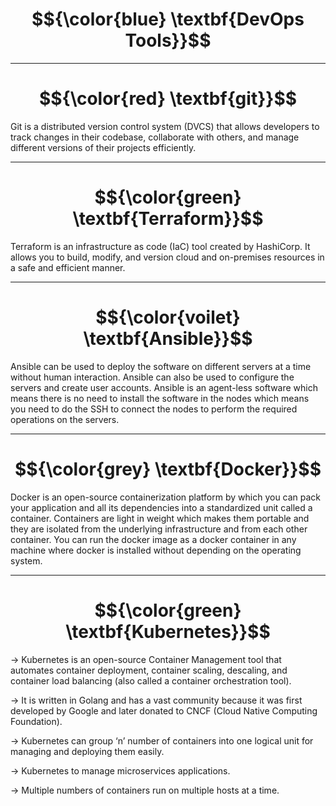 # $${\color{blue} \textbf{DevOps Tools}}$$

--------------------------------------------------------------------------------------------------------------------------------------------------------------------------

# $${\color{red} \textbf{git}}$$

Git is a distributed version control system (DVCS) that allows developers to track changes in their codebase, collaborate with others, and manage different versions of their projects efficiently.

----------------------------------------------------------------------------------------------------------------------------------------------------------------------------



# $${\color{green} \textbf{Terraform}}$$

Terraform is an infrastructure as code (IaC) tool created by HashiCorp. It allows you to build, modify, and version cloud and on-premises resources in a safe and efficient manner.

-------------------------------------------------------------------------------------------------------------------------------------------------------------------------------

# $${\color{voilet} \textbf{Ansible}}$$

Ansible can be used to deploy the software on different servers at a time without human interaction. Ansible can also be used to configure the servers and create user accounts. Ansible is an agent-less software which means there is no need to install the software in the nodes which means you need to do the SSH to connect the nodes to perform the required operations on the servers.

----------------------------------------------------------------------------------------------------------------------------------------------------------------------------------

# $${\color{grey} \textbf{Docker}}$$

Docker is an open-source containerization platform by which you can pack your application and all its dependencies into a standardized unit called a container. Containers are light in weight which makes them portable and they are isolated from the underlying infrastructure and from each other container. You can run the docker image as a docker container in any machine where docker is installed without depending on the operating system.


-----------------------------------------------------------------------------------------------------------------------------------------------------------------------------------

# $${\color{green} \textbf{Kubernetes}}$$

-> Kubernetes is an open-source Container Management tool that automates container deployment, container scaling, descaling, and container load balancing (also called a container orchestration tool).

-> It is written in Golang and has a vast community because it was first developed by Google and later donated to CNCF (Cloud Native Computing Foundation).

-> Kubernetes can group ‘n’ number of containers into one logical unit for managing and deploying them easily.

-> Kubernetes to manage microservices applications.

-> Multiple numbers of containers run on multiple hosts at a time.
